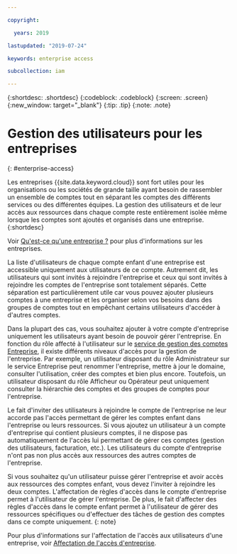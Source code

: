 ```yaml
---

copyright:

  years: 2019

lastupdated: "2019-07-24"

keywords: enterprise access

subcollection: iam

---
```


{:shortdesc: .shortdesc}
{:codeblock: .codeblock}
{:screen: .screen}
{:new_window: target="_blank"}
{:tip: .tip}
{:note: .note}

# Gestion des utilisateurs pour les entreprises
{: #enterprise-access}

Les entreprises {{site.data.keyword.cloud}} sont fort utiles pour les organisations ou les sociétés de grande taille ayant besoin de rassembler un ensemble de comptes tout en séparant les comptes des différents services ou des différentes équipes. La gestion des utilisateurs et de leur accès aux ressources dans chaque compte reste entièrement isolée même lorsque les comptes sont ajoutés et organisés dans une entreprise.
{:shortdesc}

Voir [Qu'est-ce qu'une entreprise ?](/docs/account?topic=account-enterprise) pour plus d'informations sur les entreprises.

La liste d'utilisateurs de chaque compte enfant d'une entreprise est accessible uniquement aux utilisateurs de ce compte. Autrement dit, les utilisateurs qui sont invités à rejoindre l'entreprise et ceux qui sont invités à rejoindre les comptes de l'entreprise sont totalement séparés. Cette séparation est particulièrement utile car vous pouvez ajouter plusieurs comptes à une entreprise et les organiser selon vos besoins dans des groupes de comptes tout en empêchant certains utilisateurs d'accéder à d'autres comptes.

Dans la plupart des cas, vous souhaitez ajouter à votre compte d'entreprise uniquement les utilisateurs ayant besoin de pouvoir gérer l'entreprise. En fonction du rôle affecté à l'utilisateur sur le [service de gestion des comptes Entreprise](/docs/iam?topic=iam-assign-access-enterprise), il existe différents niveaux d'accès pour la gestion de l'entreprise. Par exemple, un utilisateur disposant du rôle Administrateur sur le service Entreprise peut renommer l'entreprise, mettre à jour le domaine, consulter l'utilisation, créer des comptes et bien plus encore. Toutefois, un utilisateur disposant du rôle Afficheur ou Opérateur peut uniquement consulter la hiérarchie des comptes et des groupes de comptes pour l'entreprise. 

Le fait d'inviter des utilisateurs à rejoindre le compte de l'entreprise ne leur accorde pas l'accès permettant de gérer les comptes enfant dans l'entreprise ou leurs ressources. Si vous ajoutez un utilisateur à un compte d'entreprise qui contient plusieurs comptes, il ne dispose pas automatiquement de l'accès lui permettant de gérer ces comptes (gestion des utilisateurs, facturation, etc.). Les utilisateurs du compte d'entreprise n'ont pas non plus accès aux ressources des autres comptes de l'entreprise.

Si vous souhaitez qu'un utilisateur puisse gérer l'entreprise et avoir accès aux ressources des comptes enfant, vous devez l'inviter à rejoindre les deux comptes. L'affectation de règles d'accès dans le compte d'entreprise permet à l'utilisateur de gérer l'entreprise. De plus, le fait d'affecter des règles d'accès dans le compte enfant permet à l'utilisateur de gérer des ressources spécifiques ou d'effectuer des tâches de gestion des comptes dans ce compte uniquement.
{: note}

Pour plus d'informations sur l'affectation de l'accès aux utilisateurs d'une entreprise, voir [Affectation de l'accès d'entreprise](/docs/iam?topic=iam-assign-access-enterprise).
